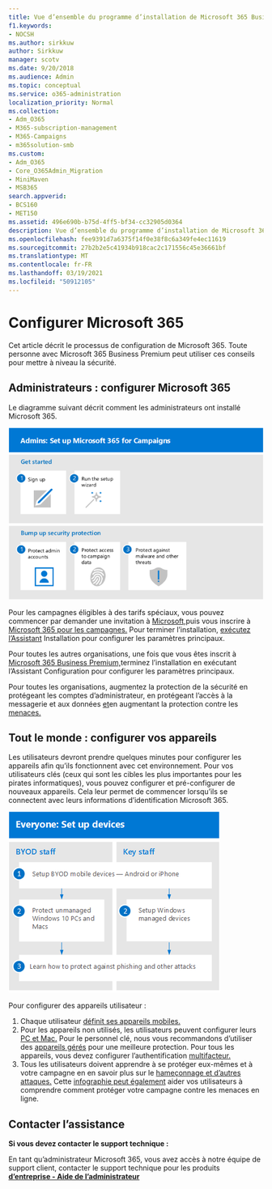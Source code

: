 ```yaml
---
title: Vue d’ensemble du programme d’installation de Microsoft 365 Business Premium
f1.keywords:
- NOCSH
ms.author: sirkkuw
author: Sirkkuw
manager: scotv
ms.date: 9/20/2018
ms.audience: Admin
ms.topic: conceptual
ms.service: o365-administration
localization_priority: Normal
ms.collection:
- Adm_O365
- M365-subscription-management
- M365-Campaigns
- m365solution-smb
ms.custom:
- Adm_O365
- Core_O365Admin_Migration
- MiniMaven
- MSB365
search.appverid:
- BCS160
- MET150
ms.assetid: 496e690b-b75d-4ff5-bf34-cc32905d0364
description: Vue d’ensemble du programme d’installation de Microsoft 365 Business Premium pour les campagnes ou autres entreprises
ms.openlocfilehash: fee9391d7a6375f14f0e38f8c6a349fe4ec11619
ms.sourcegitcommit: 27b2b2e5c41934b918cac2c171556c45e36661bf
ms.translationtype: MT
ms.contentlocale: fr-FR
ms.lasthandoff: 03/19/2021
ms.locfileid: "50912105"
---
```

# <a name="set-up-microsoft-365"></a>Configurer Microsoft 365

Cet article décrit le processus de configuration de Microsoft 365. Toute personne avec Microsoft 365 Business Premium peut utiliser ces conseils pour mettre à niveau la sécurité.

## <a name="admins-set-up-microsoft-365"></a>Administrateurs : configurer Microsoft 365

Le diagramme suivant décrit comment les administrateurs ont installé Microsoft 365.

![Étapes de la mise en place de Microsoft 365](../media/M365-democracy-SetUpProcess.png)

Pour les campagnes éligibles à des tarifs spéciaux, vous pouvez commencer par demander une invitation à [Microsoft,](https://m365forcampaigns.microsoft.com/)puis vous inscrire à [Microsoft 365 pour les campagnes.](m365-campaigns-sign-up.md) Pour terminer l’installation, [exécutez l’Assistant](../business/set-up.md?toc=/microsoft-365/campaigns/toc.json) Installation pour configurer les paramètres principaux.

Pour toutes les autres organisations, une fois que vous êtes inscrit à [](../business/set-up.md?toc=/microsoft-365/campaigns/toc.json) [Microsoft 365 Business Premium,](../business/sign-up.md)terminez l’installation en exécutant l’Assistant Configuration pour configurer les paramètres principaux.

Pour toutes les organisations, augmentez la protection de la sécurité en protégeant les comptes d’administrateur, [](m365-campaigns-protect-admin-accounts.md)en protégeant l’accès à la messagerie et aux données [et](m365-campaigns-conditional-access.md)en augmentant la protection contre les [menaces.](m365-campaigns-increase-protection.md)

## <a name="everyone-set-up-your-devices"></a>Tout le monde : configurer vos appareils

Les utilisateurs devront prendre quelques minutes pour configurer les appareils afin qu’ils fonctionnent avec cet environnement. Pour vos utilisateurs clés (ceux qui sont les cibles les plus importantes pour les pirates informatiques), vous pouvez configurer et pré-configurer de nouveaux appareils. Cela leur permet de commencer lorsqu’ils se connectent avec leurs informations d’identification Microsoft 365.

![Processus de configuration de l’appareil de l’utilisateur](../media/m365-democracy-user-device-setup.png)
  
Pour configurer des appareils utilisateur :

1. Chaque utilisateur [définit ses appareils mobiles.](../business/set-up-mobile-devices.md?toc=%2Fmicrosoft-365%2Fcampaigns%2Ftoc.json)
2. Pour les appareils non utilisés, les utilisateurs peuvent configurer leurs [PC et Mac.](m365-campaigns-protect-pcs-macs.md)
Pour le personnel clé, nous vous recommandons d’utiliser des [appareils gérés](../business/set-up-windows-devices.md?toc=/microsoft-365/campaigns/toc.json) pour une meilleure protection. Pour tous les appareils, vous devez configurer l’authentification [multifacteur.](m365-campaigns-multifactor-authenication.md)
3. Tous les utilisateurs doivent apprendre à se protéger eux-mêmes et à votre campagne en en savoir plus sur le [hameçonnage et d’autres attaques.](m365-campaigns-phishing-and-attacks.md) Cette [infographie peut également](m365-campaigns-protect-campaign-infographic.md) aider vos utilisateurs à comprendre comment protéger votre campagne contre les menaces en ligne.

## <a name="contact-support"></a>Contacter l’assistance

 **Si vous devez contacter le support technique :**
  
En tant qu’administrateur Microsoft 365, vous avez accès à notre équipe de support client, contacter le support technique pour les produits **[d’entreprise - Aide de l’administrateur](../admin/contact-support-for-business-products.md)**